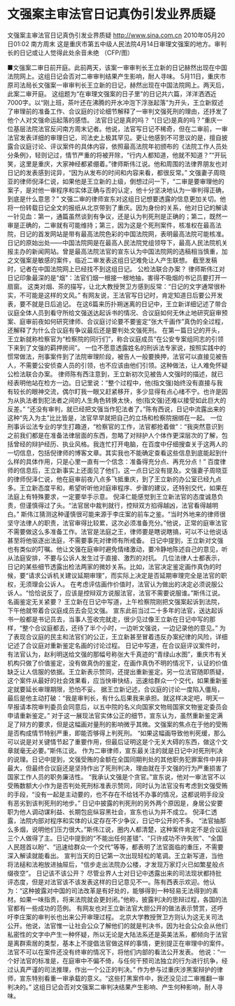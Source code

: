 # 文强案主审法官日记真伪引发业界质疑

文强案主审法官日记真伪引发业界质疑
http://www.sina.com.cn  2010年05月20日01:02  南方周末
这是重庆市第五中级人民法院4月14日审理文强案的地方。审判长的日记或让人觉得此处余音未绝 （CFP/图）

■文强案二审日前开庭。此前两天，该案一审审判长王立新的日记赫然出现在中国法院网上。这组日记会否对二审审判结果产生影响，耐人寻味。
5月11日，重庆市原司法局长文强案一审审判长王立新的日记，赫然出现在中国法院网上。两天后，此案二审开庭。
这组题为“在审理文强案的日子里”的日记共六篇，洋洋洒洒近7000字。以“刚上班，茶叶还在沸腾的开水冲泡下浮涨起落”为开头，王立新叙述了审理前的准备工作、合议庭的讨论细节解释了一审判文强死刑的理由，还抒发了他个人对文强命运起落的感悟。
法官日记是真的吗？
“(日记)是真的吗？”重庆一位基层法院法官反问南方周末记者。他说，法官写日记不稀奇，但在二审前，一审法官发表详细的审理日记，司法史上极其罕见。更让他感到不可思议的是，擅自披露合议庭讨论、评议案件的具体内容，依照最高法院年初颁布的《法院工作人员处分条例》，轻则记过，情节严重的将被开除，“行内人都知道，他就不知道？”“开玩笑，这里是重庆，大家神经都紧绷着。”律师斯伟江说。他和周围的法律界朋友也对日记的发表感到诧异，“因为从发布的时间和内容来看，都很反常。”
文强妻子周晓亚的律师倪泽仁说，如果他是王立新的上级，倒想过问一下，“二审是要审理他的案子，是对他一审程序和实体正确与否的认定，他十分坚决地认为一审判得正确，到底是什么意思？”
文强二审的律师宣东对这组日记想要透露的信息更加关切。他将一份转载日记全文的报纸从北京带到了重庆。因为身份的关系，他对日记的解读一针见血：第一，通篇虽然谈到有争议，还是认为判死刑是正确的；第二，既然一审是正确的，二审就有可能维持；第三，因为这是个死刑案件，核准权在最高法院，日记的首发网站是带有最高法院色彩的中国法院网，表明最高法院可能核准。
日记的原始出处——中国法院网是在最高人民法院党组领导下，最高人民法院机关报主办的新闻网站。曾是最高法院法官的宣东认为中国法院网的选稿相当慎重，加之文强案是敏感的案件，临近二审发表这组日记难免让人产生联想。
截至发稿时，记者在中国法院网上已经找不到这组日记。
公检法联合办案？
律师斯伟江对日记印象最深的是“烟”：法官们烟一根接一根地抽，害得不吸烟的书记员要打开一扇窗。
这类对烟、茶的描写，让北大教授贺卫方感到反常：“日记的文字通常很朴实，不可能是这样的文风。”
有网友说，王法官写日记时，肯定知道日后要公开发表，要不就是日后追记。
在这6篇来历扑朔迷离的日记中，王立新详细记述了带合议庭全体人员到看守所给文强送达起诉书的情况、合议庭如何无休止地研究庭审预案、庭审前夜如何研究律师、合议庭讨论要不要鉴定“张大千画作”真伪的全过程，还解释了为什么合议庭有争议最后还是要判处文强死刑。
在第一篇日记的开头，王立新就称检察官为“检察院的同行们”，称合议庭成员“在公安专案组同志的引领下来到了文强的羁押房间”。
一位不愿意透露姓名的刑诉法专家说，按照实践中的惯常做法，刑事案件到了法院审理阶段，被告人一般要换押，法官可以直接见被告人，不需要公安侦查人员的引领，也不应该由他们引领。这种做法，让人难免怀疑公检法联合办案。
律师陈有西注意到，王立新初次见被告人文强时的描述，就已经表明他站在检方一边。日记里说：“整个过程中，他(指文强)始终没有直接与我有较长的眼神交流，偶尔盯我一眼又赶紧移开，多少显得有点心绪不宁。也许是因为从执法者到犯法者之间的人生角色转换太快，他(指文强)还难以接受如此巨大的反差。”
“还没有审判，就已经把文强当作犯法者了。”陈有西说，日记中流露出来的这种“先入为主”比比皆是，法官早早就把自己的立场和检察院捆绑在一起。
一位刑事诉讼法专业的学生打趣道，“检察官的工作，法官都抢着做”：“我突然意识到之前我们都是在准备法律层面的东西，忽略了对辩护人个体作更深层次的了解，包括曾经的辩护经历、执业风格。我连忙打开电脑，在百度中仔细搜查关于这两人的一切信息，包括倪律师的博客文章。其实我也不能确定查看这些信息到底能起到什么样的具体作用，只是心里一直有一个信念：准备得充分点、再充分点！”
百度律师的信息后，王立新事实上还面见了他们，这一点日记没有提及。文强妻子周晓亚的律师倪泽仁说，他在庭审前夜八点多飞抵重庆，到了王立新的办公室已经九点多。王立新态度平和，希望听听他对庭审程序、步骤的建议，还特别交代，如果在法庭上有特殊要求，一定要举手示意。
倪泽仁能感觉到王立新法官的态度诚恳负责，但谨慎得过了头。“法官居中裁判就行，控辩双方掐得越凶，法官看得越明白。”
斯伟江猜测这种谨慎很可能来源于李庄案的前车之鉴。“当时外地来的律师很坚守法律人的职责，法官审得比较累，这次必须准备充分。”他说，正常的庭审法官不需要做这么多准备工作。法官是法庭之王，律师要是瞎说瞎搞，可以不让他说话甚至将他驱逐出法庭，不需要事先对律师有所戒备。
日记中提到，王立新对文强也有类似的叮嘱。他让文强在庭审时避免情绪激动，要冷静地陈述自己的意见，听从法庭安排，不要与公诉人发生过于直接、激烈的对抗。
几位法律人士都表示，日记的某些细节透露出检法两家的微妙关系。比如，法官决定鉴定画作真伪的时候，要“请求公诉机关建议延期审理”，而实际上决定是否延期审理完全是法官的职权，无须理会公诉人。
在考虑评估画作价值时，法官认为做出的决定必须说服公诉人。“恰恰说反了，应该是控辩双方说服法官，法官不需要说服谁。”斯伟江说。
名画鉴定无关紧要？
王立新在日记中写道，上午检察院刚把文强案起诉到法院，下午他就带着合议庭成员去会见文强。
宣东此前当过二十多年的法官，送达起诉书一般都是书记员去，当事人签收完就走，很少见过像王立新在日记中写的那样，“整个合议庭都去，还待了半个小时，一边听文强说，一边记录他的意见。”
为了表现合议庭的民主和法官们的公正，王立新甚至冒着违反办案纪律的风险，详细记述了合议庭对重新鉴定名画的讨论过程。
日记中写道，在合议庭评议案件时，有法官认为，赵利明送给文强的那幅号称张大千真迹的“青绿山水图”，重庆市有关机构只做了价值鉴定，没有做真伪的鉴定，在画作真伪不明的情况下，认证的价值缺乏让人信服的依据。王立新表示赞同，还提出重新鉴定。另一位法官随即质疑，这个案件从最好的社会效果看，应当快审快结，迅速给群众一个交代，如果重新鉴定就要延长审理期限，恐怕不妥。
据王立新记述，合议庭的讨论一度陷入僵局，最后是他主动打破：“我是审判长，有什么后果我来承担。就这样决定吧，明天一早报请本院审判委员会同意后，以五中院的名义向国家文物局国家文物鉴定委员会申请重新鉴定。”
对于这一展现法官实体公正的细节，宣东认为，虽然重新鉴定满足了辩方的要求，但是这幅画对量刑的影响微乎其微。文强案的焦点在于他的受贿是否构成情节特别严重，即能否够得上判死刑。
“如果这幅画导致他判死缓，那么可以说是对关键情节起了重要作用，但最后证明这是个无关大碍的东西，做这个文章就毫无必要。”斯伟江说。
作为二审律师，宣东最关注的就是日记中对死刑判决的说理。日记中提到，文强受贿的金额在全国同期判处的其他职务犯罪案件中并非最大，但最终合议庭还是坚持作出了死刑判决，理由就在于文强的行为严重损害了国家工作人员的职务廉洁性。
“我承认文强是个贪官。”宣东说，他对一审法官不以受贿数额大小作为是否判处死刑标准表示赞同，同时认为法官没有考虑到文强受贿的手段，“没有一起是主动要的，也不存在不给钱不办事的情况，这都说明手段没有恶劣到该判死刑的地步。”
日记中披露的判死刑的另外两个原因是，身居公安要职为他人调动谋利益、长期包庇纵容黑社会，宣东也认为并不成立。
倪泽仁透露，法院内部对程序和实体的认定存在不少争议，日记中公开的不多。
“法官抽那么多烟，说明他们压力很大。”斯伟江说，圈内人都清楚，这种案件肯定不是合议庭三个人做得了主。日记中提到的“不能出任何差错”、“只许成功不许失败”、“全国人民翘首以盼”、“迅速给群众一个交代”等等，都表明了法官面临的重压，不需要深入解读就能看出。
宣判当天的日记第一次出现轻松的笔调。王立新写道，当他将法槌和法袍放进抽屉后，“信步走出法院办公楼，才发现万家灯火已如繁星般点缀夜空”。
日记该不该公开？
尽管业界人士对日记中透露出来的司法现状都持批评态度，但是对法官该不该发表这样的日记意见不一。陈有西表示欢迎。他认为：“这种披露对中国的司法改革是有好处的，能够得到一种轻易无法得到的素材。如果一味指责，将来法院就会更封闭。”他称，披露判决的思辩过程，各国的法官都有一些成功的范例。
有网友也对王立新法官大胆公开的做法表示赞赏，还呼吁李庄案的审判长也出来公开审理过程。
北京大学教授贺卫方则认为这无关司法公开。他说，法官惟一让社会公众了解他们的就是判决书，因为社会公众会从他们私密性的文字中产生一种怀疑，所以无论是大陆法系还是英美法系，都倾向于法官是离群索居的类型，基本上不提倡法官做这样的事情，更别提正在审理中的案件。法官不可以在案件还没有终审的情况下，将他们内部的看法公开发表。
他说：“一个好法官的标准是，在庭审中不偏不倚，与任何干预司法独立的行为进行抗争，经过认真严谨的司法推理，作出一个公正的判决。”
作为参与过重庆涉黑案辩护的律师，宣东特别看重一审承载的意义。“这些打黑案件中，我还没见过二审推翻一审判决的。”
这组日记会否对文强案二审判决结果产生影响、产生何种影响，耐人寻味。

